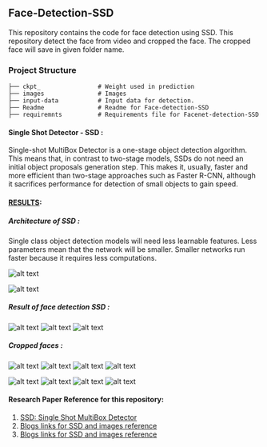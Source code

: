 
## Face-Detection-SSD
This repository contains the code for face detection using SSD. This repository detect the face from video and cropped the face. The cropped face will save in given folder name.

### Project Structure
```
├── ckpt_	             # Weight used in prediction
├── images               # Images 
├── input-data           # Input data for detection.
├── Readme               # Readme for Face-detection-SSD
├── requiremnts          # Requirements file for Facenet-detection-SSD
```

#### Single Shot Detector - SSD :
Single-shot MultiBox Detector is a one-stage object detection algorithm. This means that, in contrast to two-stage models, SSDs do not need an initial object proposals generation step. This makes it, usually, faster and more efficient than two-stage approaches such as Faster R-CNN, although it sacrifices performance for detection of small objects to gain speed.

#### [RESULTS](result):

##### Architecture of SSD :
Single class object detection models will need less learnable features. Less parameters mean that the network will be smaller. Smaller networks run faster because it requires less computations.

![alt text](images/ssd_arch.png)

![alt text](images/arch1.png)

##### Result of face detection SSD :

![alt text](images/r1.png)
![alt text](images/r2.png)
![alt text](images/r3.png)


##### Cropped faces :
![alt text](result/f21.jpg)	 	![alt text](result/f22.jpg)		![alt text](result/f23.jpg)		![alt text](result/f24.jpg)

![alt text](result/f11.jpg)		![alt text](result/f12.jpg)		![alt text](result/f13.jpg)		![alt text](result/f14.jpg)



#### Research Paper Reference for this repository:

1. [SSD: Single Shot MultiBox Detector](https://arxiv.org/abs/1512.02325)
2. [Blogs links for SSD and images reference](https://towardsdatascience.com/review-ssd-single-shot-detector-object-detection-851a94607d11)
3. [Blogs links for SSD and images reference](https://towardsdatascience.com/faced-cpu-real-time-face-detection-using-deep-learning-1488681c1602)

